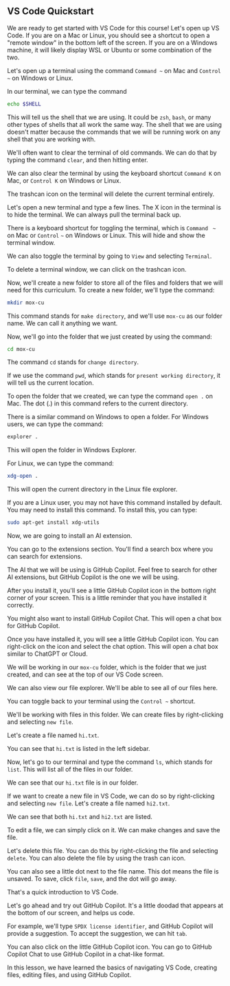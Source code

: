 ## VS Code Quickstart

We are ready to get started with VS Code for this course! Let's open up VS Code. If you are on a Mac or Linux, you should see a shortcut to open a "remote window" in the bottom left of the screen. If you are on a Windows machine, it will likely display WSL or Ubuntu or some combination of the two. 

Let's open up a terminal using the command `Command ~` on Mac and `Control ~` on Windows or Linux. 

In our terminal, we can type the command 
```bash
echo $SHELL
```

This will tell us the shell that we are using. It could be `zsh`, `bash`, or many other types of shells that all work the same way. The shell that we are using doesn't matter because the commands that we will be running work on any shell that you are working with. 

We'll often want to clear the terminal of old commands. We can do that by typing the command `clear`, and then hitting enter. 

We can also clear the terminal by using the keyboard shortcut `Command K` on Mac, or `Control K` on Windows or Linux.

The trashcan icon on the terminal will delete the current terminal entirely.

Let's open a new terminal and type a few lines. The X icon in the terminal is to hide the terminal. We can always pull the terminal back up. 

There is a keyboard shortcut for toggling the terminal, which is `Command `  `~` on Mac or `Control` `~` on Windows or Linux. This will hide and show the terminal window.

We can also toggle the terminal by going to `View` and selecting `Terminal`.

To delete a terminal window, we can click on the trashcan icon. 

Now, we'll create a new folder to store all of the files and folders that we will need for this curriculum. To create a new folder, we'll type the command:
```bash
mkdir mox-cu 
```
This command stands for `make directory`, and we'll use `mox-cu` as our folder name. We can call it anything we want.

Now, we'll go into the folder that we just created by using the command: 
```bash
cd mox-cu
```

The command `cd` stands for `change directory`.

If we use the command `pwd`, which stands for `present working directory`, it will tell us the current location. 

To open the folder that we created, we can type the command `open .` on Mac. The dot (.) in this command refers to the current directory.

There is a similar command on Windows to open a folder. For Windows users, we can type the command:
```bash
explorer .
```
This will open the folder in Windows Explorer.

For Linux, we can type the command:
```bash
xdg-open .
```
This will open the current directory in the Linux file explorer.

If you are a Linux user, you may not have this command installed by default. You may need to install this command. To install this, you can type:
```bash
sudo apt-get install xdg-utils
```

Now, we are going to install an AI extension. 

You can go to the extensions section. You'll find a search box where you can search for extensions. 

The AI that we will be using is GitHub Copilot. Feel free to search for other AI extensions, but GitHub Copilot is the one we will be using. 

After you install it, you'll see a little GitHub Copilot icon in the bottom right corner of your screen. This is a little reminder that you have installed it correctly. 

You might also want to install GitHub Copilot Chat. This will open a chat box for GitHub Copilot. 

Once you have installed it, you will see a little GitHub Copilot icon. You can right-click on the icon and select the chat option. This will open a chat box similar to ChatGPT or Cloud.

We will be working in our `mox-cu` folder, which is the folder that we just created, and can see at the top of our VS Code screen. 

We can also view our file explorer. We'll be able to see all of our files here.

You can toggle back to your terminal using the `Control ~` shortcut. 

We'll be working with files in this folder. We can create files by right-clicking and selecting `new file`. 

Let's create a file named `hi.txt`. 

You can see that `hi.txt` is listed in the left sidebar.

Now, let's go to our terminal and type the command `ls`, which stands for `list`. This will list all of the files in our folder. 

We can see that our `hi.txt` file is in our folder.

If we want to create a new file in VS Code, we can do so by right-clicking and selecting `new file`. Let's create a file named `hi2.txt`. 

We can see that both `hi.txt` and `hi2.txt` are listed. 

To edit a file, we can simply click on it. We can make changes and save the file. 

Let's delete this file. You can do this by right-clicking the file and selecting `delete`. You can also delete the file by using the trash can icon.

You can also see a little dot next to the file name. This dot means the file is unsaved. To save, click `file`, `save`, and the dot will go away.

That's a quick introduction to VS Code. 

Let's go ahead and try out GitHub Copilot. It's a little doodad that appears at the bottom of our screen, and helps us code.

For example, we'll type `SPDX license identifier`, and GitHub Copilot will provide a suggestion. To accept the suggestion, we can hit `tab`. 

You can also click on the little GitHub Copilot icon. You can go to GitHub Copilot Chat to use GitHub Copilot in a chat-like format. 

In this lesson, we have learned the basics of navigating VS Code, creating files, editing files, and using GitHub Copilot. 
